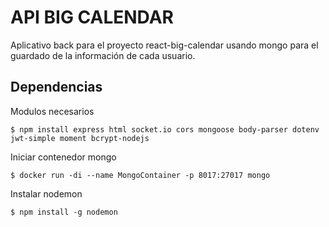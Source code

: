 # API BIG CALENDAR

Aplicativo back para el proyecto react-big-calendar usando mongo para el guardado de la información de cada usuario.

## Dependencias

Modulos necesarios

`$ npm install express html socket.io cors mongoose body-parser dotenv jwt-simple moment bcrypt-nodejs`

Iniciar contenedor mongo

`$ docker run -di --name MongoContainer -p 8017:27017 mongo`

Instalar nodemon

`$ npm install -g nodemon`
